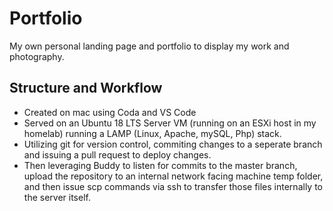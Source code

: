 # Portfolio
My own personal landing page and portfolio to display my work and photography.

## Structure and Workflow
 - Created on mac using Coda and VS Code
 - Served on an Ubuntu 18 LTS Server VM (running on an ESXi host in my homelab) running a LAMP (Linux, Apache, mySQL, Php) stack.
 - Utilizing git for version control, commiting changes to a seperate branch and issuing a pull request to deploy changes.
 - Then leveraging Buddy to listen for commits to the master branch, upload the repository to an internal network facing machine temp folder, and then issue scp commands via ssh to transfer those files internally to the server itself.
